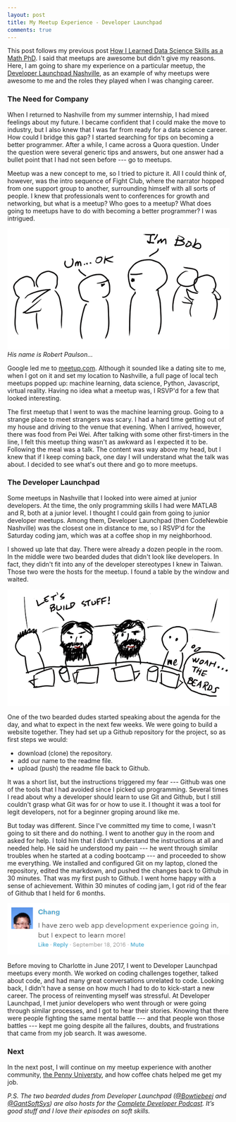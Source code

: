 ```yaml
---
layout: post
title: My Meetup Experience - Developer Launchpad
comments: true
---
```


This post follows my previous post [How I Learned Data Science Skills as a Math PhD](https://changhsinlee.github.io/learning-skills-for-data-science/). I said that meetups are awesome but didn't give my reasons. Here, I am going to share my experience on a particular meetup, the [Developer Launchpad Nashville](https://www.meetup.com/Developer-Launchpad-Nashville/), as an example of why meetups were awesome to me and the roles they played when I was changing career.

### The Need for Company

When I returned to Nashville from my summer internship, I had mixed feelings about my future. I became confident that I could make the move to industry, but I also knew that I was far from ready for a data science career. How could I bridge this gap? I started searching for tips on becoming a better programmer. After a while, I came across a Quora question. Under the question were several generic tips and answers, but one answer had a bullet point that I had not seen before --- go to meetups.

Meetup was a new concept to me, so I tried to picture it. All I could think of, however, was the intro sequence of Fight Club, where the narrator hopped from one support group to another, surrounding himself with all sorts of people. I knew that professionals went to conferences for growth and networking, but what is a meetup? Who goes to a meetup? What does going to meetups have to do with becoming a better programmer? I was intrigued.

![](/figure/source/2017-10-29-meetup-experience-dev-launchpad/fight-club.png)
*His name is Robert Paulson...*

Google led me to [meetup.com](meetup.com). Although it sounded like a dating site to me, when I got on it and set my location to Nashville, a full page of local tech meetups popped up: machine learning, data science, Python, Javascript, virtual reality. Having no idea what a meetup was, I RSVP'd for a few that looked interesting.

The first meetup that I went to was the machine learning group. Going to a strange place to meet strangers was scary. I had a hard time getting out of my house and driving to the venue that evening. When I arrived, however, there was food from Pei Wei. After talking with some other first-timers in the line, I felt this meetup thing wasn't as awkward as I expected it to be. Following the meal was a talk. The content was way above my head, but I knew that if I keep coming back, one day I will understand what the talk was about. I decided to see what's out there and go to more meetups.

### The Developer Launchpad
Some meetups in Nashville that I looked into were aimed at junior developers. At the time, the only programming skills I had were MATLAB and R, both at a junior level. I thought I could gain from going to junior developer meetups. Among them, Developer Launchpad (then CodeNewbie Nashville) was the closest one in distance to me, so I RSVP'd for the Saturday coding jam, which was at a coffee shop in my neighborhood.

I showed up late that day. There were already a dozen people in the room. In the middle were two bearded dudes that didn't look like developers. In fact, they didn't fit into any of the developer stereotypes I knew in Taiwan. Those two were the hosts for the meetup. I found a table by the window and waited.

![](/figure/source/2017-10-29-meetup-experience-dev-launchpad/dev-launchpad.png)

One of the two bearded dudes started speaking about the agenda for the day, and what to expect in the next few weeks. We were going to build a website together. They had set up a Github repository for the project, so as first steps we would:

* download (clone) the repository.
* add our name to the readme file.
* upload (push) the readme file back to Github.

It was a short list, but the instructions triggered my fear --- Github was one of the tools that I had avoided since I picked up programming. Several times I read about why a developer should learn to use Git and Github, but I still couldn't grasp what Git was for or how to use it. I thought it was a tool for legit developers, not for a beginner groping around like me.

But today was different. Since I've committed my time to come, I wasn't going to sit there and do nothing. I went to another guy in the room and asked for help. I told him that I didn't understand the instructions at all and needed help. He said he understood my pain --- he went through similar troubles when he started at a coding bootcamp --- and proceeded to show me everything. We installed and configured Git on my laptop, cloned the repository, edited the markdown, and pushed the changes back to Github in 30 minutes. That was my first push to Github. I went home happy with a sense of achievement. Within 30 minutes of coding jam, I got rid of the fear of Github that I held for 6 months.

![](/figure/source/2017-10-29-meetup-experience-dev-launchpad/comment.png)

Before moving to Charlotte in June 2017, I went to Developer Launchpad meetups every month. We worked on coding challenges together, talked about code, and had many great conversations unrelated to code. Looking back, I didn't have a sense on how much I had to do to kick-start a new career. The process of reinventing myself was stressful. At Developer Launchpad, I met junior developers who went through or were going through similar processes, and I got to hear their stories. Knowing that there were people fighting the same mental battle --- and that people won those battles --- kept me going despite all the failures, doubts, and frustrations that came from my job search. It was awesome.

### Next

In the next post, I will continue on my meetup experience with another community, [the Penny Universty](http://www.pennyuniversity.org), and how coffee chats helped me get my job.

*P.S. The two bearded dudes from Developer Launchpad ([@Bowtiebeej](https://twitter.com/BowtieBeej) and [@GantSoftSys](https://twitter.com/GantSoftSys)) are also hosts for the [Complete Developer Podcast](http://completedeveloperpodcast.com/). It’s good stuff and I love their episodes on soft skills.*
